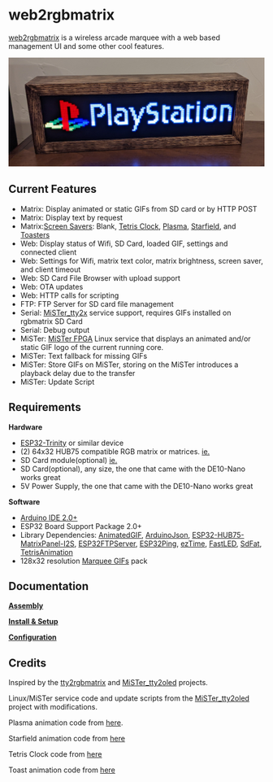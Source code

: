 # web2rgbmatrix
[web2rgbmatrix](https://github.com/kconger/MiSTer_web2rgbmatrix) is a wireless arcade marquee with a web based management UI and some other cool features.

![matrix_on](docs/images/matrix-on.jpg "matrix_on")

Current Features
-------
- Matrix: Display animated or static GIFs from SD card or by HTTP POST 
- Matrix: Display text by request
- Matrix:[Screen Savers](docs/ScreenSavers.md): Blank, [Tetris Clock](docs/images/matrix-tetrisclock.gif), [Plasma](docs/images/matrix-plasma.gif), [Starfield](docs/images/matrix-starfield.gif), and [Toasters](docs/images/matrix-toasters.gif)
- Web: Display status of Wifi, SD Card, loaded GIF, settings and connected client
- Web: Settings for Wifi, matrix text color, matrix brightness, screen saver, and client timeout 
- Web: SD Card File Browser with upload support
- Web: OTA updates
- Web: HTTP calls for scripting
- FTP: FTP Server for SD card file management
- Serial: [MiSTer_tty2x](https://github.com/venice1200/MiSTer_tty2x) service support, requires GIFs installed on rgbmatrix SD Card
- Serial: Debug output
- MiSTer: [MiSTer FPGA](https://github.com/MiSTer-devel) Linux service that displays an animated and/or static GIF logo of the current running core.
- MiSTer: Text fallback for missing GIFs
- MiSTer: Store GIFs on MiSTer, storing on the MiSTer introduces a playback delay due to the transfer
- MiSTer: Update Script

Requirements
-------
**Hardware**

- [ESP32-Trinity](https://esp32trinity.com/) or similar device
- (2) 64x32 HUB75 compatible RGB matrix or matrices. [ie.](https://www.aliexpress.com/item/3256801502846969.html)
- SD Card module(optional) [ie.](https://www.amazon.com/dp/B08CMLG4D6?psc=1&ref=ppx_yo2ov_dt_b_product_details)
- SD Card(optional), any size, the one that came with the DE10-Nano works great
- 5V Power Supply, the one that came with the DE10-Nano works great

**Software**

- [Arduino IDE 2.0+](https://www.arduino.cc/en/software)
- ESP32 Board Support Package 2.0+
- Library Dependencies: [AnimatedGIF](https://github.com/bitbank2/AnimatedGIF), [ArduinoJson](https://github.com/bblanchon/ArduinoJson), [ESP32-HUB75-MatrixPanel-I2S](https://github.com/mrfaptastic/ESP32-HUB75-MatrixPanel-I2S-DMA), [ESP32FTPServer](https://github.com/schreibfaul1/ESP32FTPServer), [ESP32Ping](https://github.com/marian-craciunescu/ESP32Ping), [ezTime](https://github.com/ropg/ezTime), [FastLED](https://github.com/FastLED/FastLED), [SdFat](https://github.com/greiman/SdFat), [TetrisAnimation](https://github.com/toblum/TetrisAnimation)
- 128x32 resolution [Marquee GIFs](https://github.com/h3llb3nt/marquee_gifs) pack


Documentation
-------
**[Assembly](docs/Assembly.md)**

**[Install & Setup](docs/Install.md)**

**[Configuration](docs/Configuration.md)**


Credits
-------
Inspired by the [tty2rgbmatrix](https://github.com/h3llb3nt/tty2rgbmatrix) and [MiSTer_tty2oled](https://github.com/venice1200/MiSTer_tty2oled) projects.

Linux/MiSTer service code and update scripts from the [MiSTer_tty2oled](https://github.com/venice1200/MiSTer_tty2oled) project with modifications.

Plasma animation code from [here](https://github.com/mrfaptastic/ESP32-HUB75-MatrixPanel-I2S-DMA/blob/master/examples/2_PatternPlasma/2_PatternPlasma.ino).

Starfield animation code from [here](https://github.com/sinoia/oled-starfield)

Tetris Clock code from [here](https://github.com/witnessmenow/ESP32-Trinity/tree/master/examples/Projects/WifiTetrisClock)

Toast animation code from [here](https://learn.adafruit.com/animated-flying-toaster-oled-jewelry/code)
